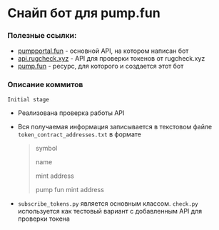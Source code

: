 # Снайп бот для pump.fun

### Полезные ссылки:
* [pumpportal.fun](https://pumpportal.fun/) - основной API, на котором написан бот
* [api.rugcheck.xyz](https://api.rugcheck.xyz/swagger/index.html) - API для проверки токенов от rugcheck.xyz
* [pump.fun](https://pump.fun/board) - ресурс, для которого и создается этот бот


### Описание коммитов
```Initial stage```
* Реализована проверка работы API
* Вся получаемая информация записывается в текстовом файле ```token_contract_addresses.txt``` в формате
  
  > symbol
  > 
  > name
  >
  > mint address
  >
  > pump fun  mint address

* ```subscribe_tokens.py``` является основным классом. ```check.py``` используется как тестовый вариант с добавленным API для проверки токена
